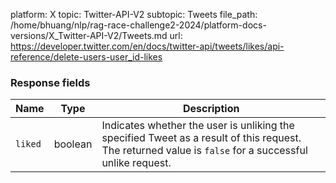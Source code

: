 platform: X
topic: Twitter-API-V2
subtopic: Tweets
file_path: /home/bhuang/nlp/rag-race-challenge2-2024/platform-docs-versions/X_Twitter-API-V2/Tweets.md
url: https://developer.twitter.com/en/docs/twitter-api/tweets/likes/api-reference/delete-users-user_id-likes

### Response fields

| Name | Type | Description |
| --- | --- | --- |
| `liked` | boolean | Indicates whether the user is unliking the specified Tweet as a result of this request. The returned value is `false` for a successful unlike request. |